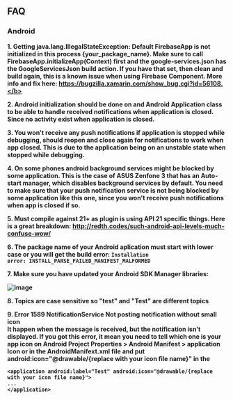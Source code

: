 ## FAQ

### Android

<b> 1. Getting java.lang.IllegalStateException: Default FirebaseApp is not initialized in this process {your_package_name}. Make sure to call FirebaseApp.initializeApp(Context) first and the google-services.json has the GoogleServicesJson build action. If you have that set, then clean and build again, this is a known issue when using Firebase Component. More info and fix here: https://bugzilla.xamarin.com/show_bug.cgi?id=56108.</b>

<b> 2. Android initialization should be done on and Android Application class to be able to handle received notifications when application is closed. Since no activity exist when application is closed.</b>

<b> 3. You won't receive any push notifications if application is stopped while debugging, should reopen and close again for notifications to work when app closed. This is due to the application being on an unstable state when stopped while debugging.</b>

<b> 4. On some phones android background services might be blocked by some application. This is the case of ASUS Zenfone 3 that has an Auto-start manager, which disables background services by default. You need to make sure that your push notification service is not being blocked by some application like this one, since you won't receive push notifications when app is closed if so.</b>

<b> 5. Must compile against 21+ as plugin is using API 21 specific things. Here is a great breakdown: http://redth.codes/such-android-api-levels-much-confuse-wow/</b>

<b> 6. The package name of your Android aplication must <b>start with lower case</b> or you will get the build error: <code>Installation error: INSTALL_PARSE_FAILED_MANIFEST_MALFORMED</code> </b>

<b> 7. Make sure you have updated your Android SDK Manager libraries:</b>

![image](https://cloud.githubusercontent.com/assets/2547751/6440604/1b0afb64-c0b5-11e4-93b8-c496e2bfa588.png)

<b> 8. Topics are case sensitive so "test" and "Test" are different topics </b>

<b> 9. Error 1589 NotificationService Not posting notification without small icon </b><br>
	It happen when the message is received, but the notification isn't displayed. If you got this error, it mean you need to tell which one is your app icon on <b>Android Project Properties > Android Manifest > application Icon</b> or in the <b>AndroidManifext.xml file and put android:icon="@drawable/{replace with your icon file name}"</b> in the
	
	<application android:label="Test" android:icon="@drawable/{replace with your icon file name}">	
	...
	</application>

